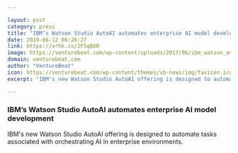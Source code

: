 ```yaml
---

layout: post
category: press
title: "IBM’s Watson Studio AutoAI automates enterprise AI model development"
date: 2019-06-12 06:26:27
link: https://vrhk.co/2F5qBXR
image: https://venturebeat.com/wp-content/uploads/2017/06/ibm_watson_avatar_pos-e1560280426131.jpg?w=1200&strip=all
domain: venturebeat.com
author: "VentureBeat"
icon: https://venturebeat.com/wp-content/themes/vb-news/img/favicon.ico
excerpt: "IBM's new Watson Studio AutoAI offering is designed to automate tasks associated with orchestrating AI in enterprise environments."

---
```


### IBM’s Watson Studio AutoAI automates enterprise AI model development

IBM's new Watson Studio AutoAI offering is designed to automate tasks associated with orchestrating AI in enterprise environments.